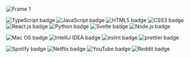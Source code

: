 ![Frame 1](https://user-images.githubusercontent.com/8556569/187024196-f7bbd02b-5415-4d33-abc3-339994206f3a.svg)

<img alt="TypeScript badge" src="https://img.shields.io/badge/TypeScript-007ACC?style=for-the-badge&logo=typescript&logoColor=white" /> <img alt="JavaScript badge" src="https://img.shields.io/badge/JavaScript-323330?style=for-the-badge&logo=javascript&logoColor=F7DF1E" /> <img alt="HTML5 badge" src="https://img.shields.io/badge/HTML5-E34F26?style=for-the-badge&logo=html5&logoColor=white" /> <img alt="CSS3 badge" src="https://img.shields.io/badge/CSS3-1572B6?style=for-the-badge&logo=css3&logoColor=white" /> <img alt="React.js badge" src="https://img.shields.io/badge/React-20232A?style=for-the-badge&logo=react&logoColor=61DAFB" /> <img alt="Python badge" src="https://img.shields.io/badge/Python-FFD43B?style=for-the-badge&logo=python&logoColor=blue" /> <img alt="Svelte badge" src="https://img.shields.io/badge/Svelte-4A4A55?style=for-the-badge&logo=svelte&logoColor=FF3E00" /> <img alt="Node.js badge" src="https://img.shields.io/badge/Node.js-339933?style=for-the-badge&logo=nodedotjs&logoColor=white" />

<img alt="Mac OS badge" src="https://img.shields.io/badge/mac%20os-000000?style=for-the-badge&logo=apple&logoColor=white" /> <img alt="IntelliJ IDEA badge" src="https://img.shields.io/badge/IntelliJ_IDEA-000000.svg?style=for-the-badge&logo=intellij-idea&logoColor=white" /> <img alt="eslint badge" src="https://img.shields.io/badge/eslint-3A33D1?style=for-the-badge&logo=eslint&logoColor=white" /> <img alt="prettier badge" src="https://img.shields.io/badge/prettier-1A2C34?style=for-the-badge&logo=prettier&logoColor=F7BA3E" />

<img alt="Spotify badge" src="https://img.shields.io/badge/Spotify-1ED760?&style=for-the-badge&logo=spotify&logoColor=white" /> <img alt="Netflix badge" src="https://img.shields.io/badge/Netflix-E50914?style=for-the-badge&logo=netflix&logoColor=white" /> <img alt="YouTube badge" src="https://img.shields.io/badge/YouTube-FF0000?style=for-the-badge&logo=youtube&logoColor=white" /> <img alt="Reddit badge" src="https://img.shields.io/badge/Reddit-FF4500?style=for-the-badge&logo=reddit&logoColor=white" />
